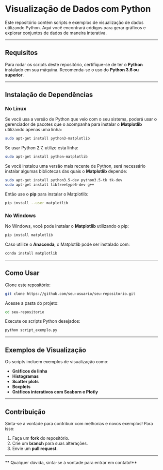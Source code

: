 # Visualização de Dados com Python

Este repositório contém scripts e exemplos de visualização de dados utilizando Python. Aqui você encontrará códigos para gerar gráficos e explorar conjuntos de dados de maneira interativa.

---

## Requisitos

Para rodar os scripts deste repositório, certifique-se de ter o **Python** instalado em sua máquina. Recomenda-se o uso do **Python 3.6 ou superior**.

---

## Instalação de Dependências

### No Linux
Se você usa a versão de Python que veio com o seu sistema, poderá usar o gerenciador de pacotes que o acompanha para instalar o **Matplotlib** utilizando apenas uma linha:

```bash
sudo apt-get install python3-matplotlib
```

Se usar Python 2.7, utilize esta linha:

```bash
sudo apt-get install python-matplotlib
```

Se você instalou uma versão mais recente de Python, será necessário instalar algumas bibliotecas das quais o **Matplotlib** depende:

```bash
sudo apt-get install python3.5-dev python3.5-tk tk-dev
sudo apt-get install libfreetype6-dev g++
```

Então use o **pip** para instalar o Matplotlib:

```bash
pip install --user matplotlib
```

### No Windows
No Windows, você pode instalar o **Matplotlib** utilizando o pip:

```bash
pip install matplotlib
```

Caso utilize o **Anaconda**, o Matplotlib pode ser instalado com:

```bash
conda install matplotlib
```

---

## Como Usar

Clone este repositório:

```bash
git clone https://github.com/seu-usuario/seu-repositorio.git
```

Acesse a pasta do projeto:

```bash
cd seu-repositorio
```

Execute os scripts Python desejados:

```bash
python script_exemplo.py
```

---

## Exemplos de Visualização

Os scripts incluem exemplos de visualização como:

- **Gráficos de linha**
- **Histogramas**
- **Scatter plots**
- **Boxplots**
- **Gráficos interativos com Seaborn e Plotly**

---

## Contribuição

Sinta-se à vontade para contribuir com melhorias e novos exemplos! Para isso:

1. Faça um **fork** do repositório.
2. Crie um **branch** para suas alterações.
3. Envie um **pull request**.

---

** Qualquer dúvida, sinta-se à vontade para entrar em contato!**


